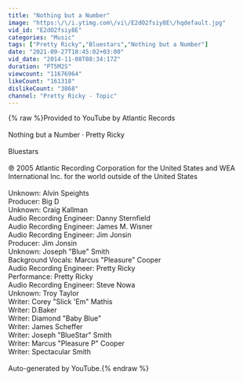 ```yaml
---
title: "Nothing but a Number"
image: "https:\/\/i.ytimg.com\/vi\/E2dO2fsiy8E\/hqdefault.jpg"
vid_id: "E2dO2fsiy8E"
categories: "Music"
tags: ["Pretty Ricky","Bluestars","Nothing but a Number"]
date: "2021-09-27T18:45:02+03:00"
vid_date: "2014-11-08T08:34:17Z"
duration: "PT5M2S"
viewcount: "11676964"
likeCount: "161318"
dislikeCount: "3868"
channel: "Pretty Ricky - Topic"
---
```

{% raw %}Provided to YouTube by Atlantic Records<br /><br />Nothing but a Number · Pretty Ricky<br /><br />Bluestars<br /><br />℗ 2005 Atlantic Recording Corporation for the United States and WEA International Inc. for the world outside of the United States<br /><br />Unknown: Alvin Speights<br />Producer: Big D<br />Unknown: Craig Kallman<br />Audio  Recording  Engineer: Danny Sternfield<br />Audio  Recording  Engineer: James M. Wisner<br />Audio  Recording  Engineer: Jim Jonsin<br />Producer: Jim Jonsin<br />Unknown: Joseph &quot;Blue&quot; Smith<br />Background  Vocals: Marcus &quot;Pleasure&quot; Cooper<br />Audio  Recording  Engineer: Pretty Ricky<br />Performance: Pretty Ricky<br />Audio  Recording  Engineer: Steve Nowa<br />Unknown: Troy Taylor<br />Writer: Corey &quot;Slick 'Em&quot; Mathis<br />Writer: D.Baker<br />Writer: Diamond &quot;Baby Blue&quot;<br />Writer: James Scheffer<br />Writer: Joseph &quot;BlueStar&quot; Smith<br />Writer: Marcus &quot;Pleasure P&quot; Cooper<br />Writer: Spectacular Smith<br /><br />Auto-generated by YouTube.{% endraw %}
